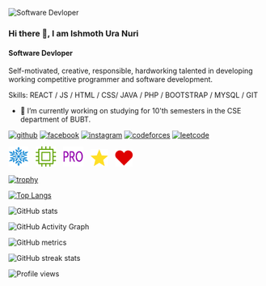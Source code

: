 ![Software Devloper ](https://avatars.githubusercontent.com/u/81003608?s=400&u=eb6c50dc411d2c83e4cfe2a4f8a42d1b7e7b2b48&v=4)
### Hi there 👋, I am Ishmoth Ura Nuri
#### Software Devloper 


Self-motivated, creative, responsible, hardworking talented in developing working competitive programmer and software development. 

Skills:  REACT / JS / HTML / CSS/ JAVA / PHP / BOOTSTRAP / MYSQL / GIT

- 🔭 I’m currently working on studying for 10'th semesters in the CSE department of BUBT. 


[<img src='https://cdn.jsdelivr.net/npm/simple-icons@3.0.1/icons/github.svg' alt='github' height='40'>](https://github.com/Rangerslider)  [<img src='https://cdn.jsdelivr.net/npm/simple-icons@3.0.1/icons/facebook.svg' alt='facebook' height='40'>](https://www.facebook.com/https://www.facebook.com/ishmothura.nuri.9)  [<img src='https://cdn.jsdelivr.net/npm/simple-icons@3.0.1/icons/instagram.svg' alt='instagram' height='40'>](https://www.instagram.com/https://www.instagram.com/ishmothura//)  [<img src='https://cdn.jsdelivr.net/npm/simple-icons@3.0.1/icons/codeforces.svg' alt='codeforces' height='40'>](https://codeforces.com/profile/Ranger_Slider)  [<img src='https://cdn.jsdelivr.net/npm/simple-icons@3.0.1/icons/leetcode.svg' alt='leetcode' height='40'>](https://leetcode.com/Ranger_Nuri/)  

<a href='https://archiveprogram.github.com/'><img src='https://raw.githubusercontent.com/acervenky/animated-github-badges/master/assets/acbadge.gif' width='40' height='40'></a> <a href='https://docs.github.com/en/developers'><img src='https://raw.githubusercontent.com/acervenky/animated-github-badges/master/assets/devbadge.gif' width='40' height='40'></a> <a href='https://github.com/pricing'><img src='https://raw.githubusercontent.com/acervenky/animated-github-badges/master/assets/pro.gif' width='40' height='40'></a> <a href='https://stars.github.com/'><img src='https://raw.githubusercontent.com/acervenky/animated-github-badges/master/assets/starbadge.gif' width='35' height='35'></a> <a href='https://docs.github.com/en/github/supporting-the-open-source-community-with-github-sponsors'><img src='https://raw.githubusercontent.com/acervenky/animated-github-badges/master/assets/sponsorbadge.gif' width='35' height='35'></a> 

[![trophy](https://github-profile-trophy.vercel.app/?username=Rangerslider)](https://github.com/ryo-ma/github-profile-trophy)

[![Top Langs](https://github-readme-stats.vercel.app/api/top-langs/?username=Rangerslider)](https://github.com/anuraghazra/github-readme-stats)

![GitHub stats](https://github-readme-stats.vercel.app/api?username=Rangerslider&show_icons=true&count_private=true)  

![GitHub Activity Graph](https://activity-graph.herokuapp.com/graph?username=Rangerslider)  

![GitHub metrics](https://metrics.lecoq.io/Rangerslider)  

![GitHub streak stats](https://github-readme-streak-stats.herokuapp.com/?user=Rangerslider)  

![Profile views](https://gpvc.arturio.dev/Rangerslider)  
